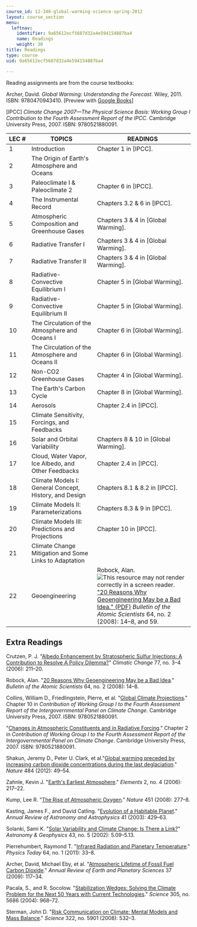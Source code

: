```yaml
---
course_id: 12-340-global-warming-science-spring-2012
layout: course_section
menu:
  leftnav:
    identifier: 9a65612ecf5687d32a4e594154887ba4
    name: Readings
    weight: 30
title: Readings
type: course
uid: 9a65612ecf5687d32a4e594154887ba4

---
```


Reading assignments are from the course textbooks:

Archer, David. _Global Warming: Understanding the Forecast_. Wiley, 2011. ISBN: 9780470943410. \[Preview with [Google Books](http://books.google.com/books?id=z23ObAJ56U8C&pg=PAfrontcover#v=onepage)\]

\[IPCC\] _Climate Change 2007—The Physical Science Basis: Working Group I Contribution to the Fourth Assessment Report of the IPCC_. Cambridge University Press, 2007. ISBN: 9780521880091.

| LEC # | TOPICS | READINGS |
| --- | --- | --- |
| 1 | Introduction | Chapter 1 in \[IPCC\]. |
| 2 | The Origin of Earth's Atmosphere and Oceans | <no readings> |
| 3 | Paleoclimate I & Paleoclimate 2 | Chapter 6 in \[IPCC\]. |
| 4 | The Instrumental Record | Chapters 3.2 & 6 in \[IPCC\]. |
| 5 | Atmospheric Composition and Greenhouse Gases | Chapters 3 & 4 in \[Global Warming\]. |
| 6 | Radiative Transfer I | Chapters 3 & 4 in \[Global Warming\]. |
| 7 | Radiative Transfer II | Chapters 3 & 4 in \[Global Warming\]. |
| 8 | Radiative-Convective Equilibrium I | Chapter 5 in \[Global Warming\]. |
| 9 | Radiative-Convective Equilibrium II | Chapter 5 in \[Global Warming\]. |
| 10 | The Circulation of the Atmosphere and Oceans I | Chapter 6 in \[Global Warming\]. |
| 11 | The Circulation of the Atmosphere and Oceans II | Chapter 6 in \[Global Warming\]. |
| 12 | Non-CO2 Greenhouse Gases | Chapter 4 in \[Global Warming\]. |
| 13 | The Earth's Carbon Cycle | Chapter 8 in \[Global Warming\]. |
| 14 | Aerosols | Chapter 2.4 in \[IPCC\]. |
| 15 | Climate Sensitivity, Forcings, and Feedbacks | <no readings> |
| 16 | Solar and Orbital Variability | Chapters 8 & 10 in \[Global Warming\]. |
| 17 | Cloud, Water Vapor, Ice Albedo, and Other Feedbacks | Chapter 2.4 in \[IPCC\]. |
| 18 | Climate Models I: General Concept, History, and Design | Chapters 8.1 & 8.2 in \[IPCC\]. |
| 19 | Climate Models II: Parameterizations | Chapters 8.3 & 9 in \[IPCC\]. |
| 20 | Climate Models III: Predictions and Projections | Chapter 10 in \[IPCC\]. |
| 21 | Climate Change Mitigation and Some Links to Adaptation | <no readings> |
| 22 | Geoengineering | Robock, Alan. ![This resource may not render correctly in a screen reader.](/images/inacessible.gif)["20 Reasons Why Geoengineering May be a Bad Idea." (PDF)](http://climate.envsci.rutgers.edu/pdf/20Reasons.pdf) _Bulletin of the Atomic Scientists_ 64, no. 2 (2008): 14–8, and 59. 

Extra Readings
--------------

Crutzen, P. J. "[Albedo Enhancement by Stratospheric Sulfur Injections: A Contribution to Resolve A Policy Dilemma?](http://dx.doi.org/10.1007/s10584-006-9101-y)" _Climatic Change_ 77, no. 3–4 (2006): 211–20.

Robock, Alan. "[20 Reasons Why Geoengineering May be a Bad Idea](http://bos.sagepub.com/content/64/2/14.abstract)." _Bulletin of the Atomic Scientists_ 64, no. 2 (2008): 14–8.

Collins, William D., Friedlingstein, Pierre, et al. "[Global Climate Projections](https://www.ipcc.ch/report/ar4/wg1/global-climate-projections/)." Chapter 10 in _Contribution of Working Group I to the Fourth Assessment Report of the Intergovernmental Panel on Climate Change_. Cambridge University Press, 2007. ISBN: 9780521880091.

"[Changes in Atmospheric Constituents and in Radiative Forcing](http://www.cgd.ucar.edu/events/20130729/files/Forster-Ramaswamy-etal-2007.pdf)." Chapter 2 in _Contribution of Working Group I to the Fourth Assessment Report of the Intergovernmental Panel on Climate Change_. Cambridge University Press, 2007. ISBN: 9780521880091.

Shakun, Jeremy D., Peter U. Clark, et al."[Global warming preceded by increasing carbon dioxide concentrations during the last deglaciation](http://dx.doi.org/10.1038/nature10915)." _Nature_ 484 (2012): 49–54.

Zahnle, Kevin J. "[Earth's Earliest Atmosphere](http://dx.doi.org/10.2113/gselements.2.4.217)." _Elements_ 2, no. 4 (2006): 217–22.

Kump, Lee R. "[The Rise of Atmospheric Oxygen](http://dx.doi.org/10.1038/nature06587)." _Nature_ 451 (2008): 277–8.

Kasting, James F., and David Catling. "[Evolution of a Habitable Planet](http://dx.doi.org/10.1146/annurev.astro.41.071601.170049)." _Annual Review of Astronomy and Astrophysics_ 41 (2003): 429–63.

Solanki, Sami K. "[Solar Variability and Climate Change: Is There a Link?](http://dx.doi.org/10.1046/j.1468-4004.2002.43509.x)" _Astronomy & Geophysics_ 43, no. 5 (2002): 5.09–5.13.

Pierrehumbert, Raymond T. "[Infrared Radiation and Planetary Temperature](http://dx.doi.org/10.1063/1.3541943)." _Physics Today_ 64, no. 1 (2011): 33–8.

Archer, David, Michael Eby, et al. "[Atmospheric Lifetime of Fossil Fuel Carbon Dioxide](http://dx.doi.org/10.1146/annurev.earth.031208.100206)." _Annual Review of Earth and Planetary Sciences_ 37 (2009): 117–34.

Pacala, S., and R. Socolow. "[Stabilization Wedges: Solving the Climate Problem for the Next 50 Years with Current Technologies](http://dx.doi.org/10.1126/science.1100103)." _Science_ 305, no. 5686 (2004): 968–72.

Sterman, John D. "[Risk Communication on Climate: Mental Models and Mass Balance](http://dx.doi.org/10.1126/science.1162574)." _Science_ 322, no. 5901 (2008): 532–3.